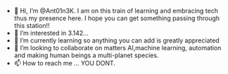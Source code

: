 - 👋 Hi, I’m @Ant01n3K. I am on this train of learning and embracing tech thus my presence here. I hope you can get something passing through this station!! 
- 👀 I’m interested in 3.142...
- 🌱 I’m currently learning so anything you can add is greatly appreciated
- 💞️ I’m looking to collaborate on matters AI,machine learning, automation and making human beings a multi-planet species.
- 📫 How to reach me ... YOU DONT.

<!---
Ant01n3K/Ant01n3K is a ✨ special ✨ repository because its `README.md` (this file) appears on your GitHub profile.
You can click the Preview link to take a look at your changes.
--->
